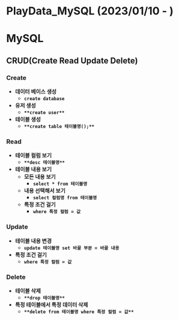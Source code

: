 PlayData_MySQL (2023/01/10 - )
===========
# MySQL

## CRUD(Create Read Update Delete)

### Create

- **데이터 베이스 생성**
    - ******************************`create database`******************************
- ******************유저 생성******************
    - ********************`**create user**`********************
- **************************************테이블 생성**************************************
    - **************************************************************`**create table 테이블명();**`**************************************************************

### Read

- **************************************테이블 컬럼 보기**************************************
    - **********************************`**desc 테이블명**`**********************************
- **************************************테이블 내용 보기**************************************
    - **************************************모든 내용 보기**************************************
        - **********`select * from 테이블명`**********
    - ******************************************내용 선택해서 보기******************************************
        - ****`select 컬럼명 from 테이블명`****
    - ************************************특정 조건 걸기************************************
        - ********`where 특정 컬럼 = 값`********

### Update

- ****************************************테이블 내용 변경****************************************
    - ************************************`update 테이블명 set 바꿀 부분 = 바꿀 내용`************************************
- ************************************특정 조건 걸기************************************
    - **********`where 특정 컬럼 = 값`**********

### Delete

- ************************테이블 삭제************************
    - **********************************`**drop 테이블명**`**********************************
- **********************************************************************************특정 테이블에서 특정 데이터 삭제**********************************************************************************
    - ********************************************************************************************************`**delete from 테이블명 where 특정 컬럼 = 값**`********************************************************************************************************
